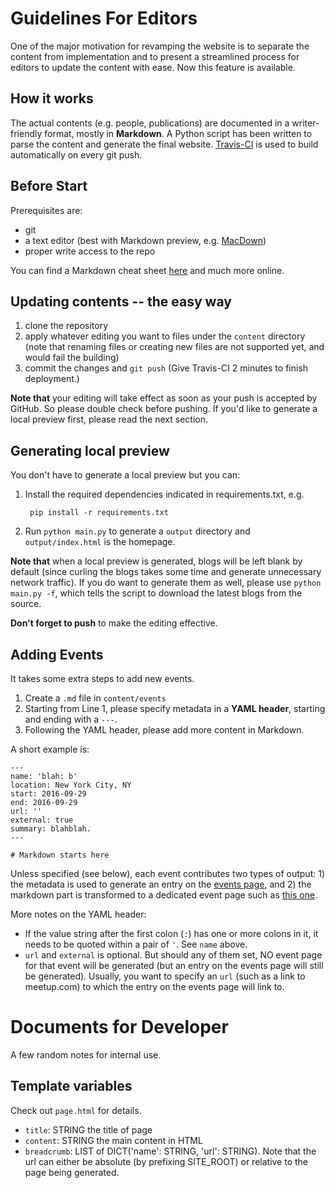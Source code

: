 Guidelines For Editors
=======================

One of the major motivation for revamping the website is to separate the content from implementation and to present a streamlined process for editors to update the content with ease. Now this feature is available. 

How it works
-------------

The actual contents (e.g. people, publications) are documented in a writer-friendly format, mostly in **Markdown**. A Python script has been written to parse the content and generate the final website. [Travis-CI](travis-ci.com) is used to build automatically on every git push.


Before Start
---------------

Prerequisites are:

- git
- a text editor (best with Markdown preview, e.g. [MacDown](http://macdown.uranusjr.com/))
- proper write access to the repo

You can find a Markdown cheat sheet [here](https://github.com/adam-p/markdown-here/wiki/Markdown-Cheatsheet) and much more online.


Updating contents -- the easy way
----------------------

1. clone the repository
2. apply whatever editing you want to files under the `content` directory (note that renaming files or creating new files are not supported yet, and would fail the building)
3. commit the changes and `git push` (Give Travis-CI 2 minutes to finish deployment.)

__Note that__ your editing will take effect as soon as your push is accepted by GitHub. So please double check before pushing. If you'd like to generate a local preview first, please read the next section.

Generating local preview
-------------------------

You don't have to generate a local preview but you can:

1. Install the required dependencies indicated in requirements.txt, e.g.
     
        pip install -r requirements.txt
     
2. Run `python main.py` to generate a `output` directory and `output/index.html` is the homepage.


**Note that** when a local preview is generated, blogs will be left blank by default (since curling the blogs takes some time and generate unnecessary network traffic). If you do want to generate them as well, please use `python main.py -f`, which tells the script to download the latest blogs from the source.

**Don't forget to push** to make the editing effective.


Adding Events
--------------

It takes some extra steps to add new events.

1. Create a `.md` file in `content/events`
2. Starting from Line 1, please specify metadata in a __YAML header__, starting and ending with a `---`.
3. Following the YAML header, please add more content in Markdown.

A short example is:
    
    ---
    name: 'blah: b'
    location: New York City, NY
    start: 2016-09-29
    end: 2016-09-29
    url: ''
    external: true
    summary: blahblah.
    ---
        
    # Markdown starts here

Unless specified (see below), each event contributes two types of output: 1) the metadata is used to generate an entry on the [events page](www.initc3.org/events.html), and 2) the markdown part is transformed to a dedicated event page such as [this one](http://www.initc3.org/events/2016-07-20-IC3-Ethereum-Crypto-Boot-Camp-and-Workshop.html).

More notes on the YAML header:

- If the value string after the first colon (`:`) has one or more colons in it, it needs
to be quoted within a pair of `'`. See `name` above.
- `url` and `external` is optional. But should any of them set, 
NO event page for that event will be generated (but an entry on the events page will still be generated). Usually, you want to 
specify an `url` (such as a link to meetup.com) to which the entry on the events page will link to.

Documents for Developer 
=======================

A few random notes for internal use.

Template variables
-------------------


Check out `page.html` for details.

- `title`: STRING the title of page
- `content`: STRING the main content in HTML
- `breadcrumb`: LIST of DICT('name': STRING, 'url': STRING). Note that
  the url can either be absolute (by prefixing SITE\_ROOT) or relative to
  the page being generated.
